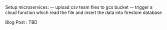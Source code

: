 Setup microservices:
    -- upload csv team files to gcs bucket
    -- trigger a cloud function which read the file and insert the data into firestore database

Blog Post : TBD 
